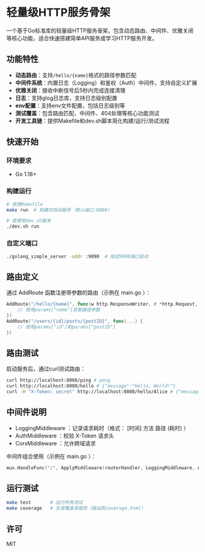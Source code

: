 # 轻量级HTTP服务骨架

一个基于Go标准库的轻量级HTTP服务骨架，包含动态路由、中间件、优雅关闭等核心功能，适合快速搭建简单API服务或学习HTTP服务开发。

## 功能特性
- **动态路由**：支持`/hello/{name}`格式的路径参数匹配
- **中间件系统**：内置日志（Logging）和鉴权（Auth）中间件，支持自定义扩展
- **优雅关闭**：接收中断信号后5秒内完成连接清理
- **日志**：支持glog日志库，支持日志级别配置
- **env配置**：支持env文件配置，包括日志级别等
- **测试覆盖**：包含路由匹配、中间件、404处理等核心功能测试
- **开发工具链**：提供Makefile和dev.sh脚本简化构建/运行/测试流程

## 快速开始

### 环境要求
- Go 1.18+

### 构建运行
```bash
# 使用Makefile
make run  # 构建并启动服务（默认端口:8080）

# 或使用dev.sh脚本
./dev.sh run
```

### 自定义端口
```bash
./golang_simple_server -addr :9090  # 指定9090端口启动
```

## 路由定义
通过 AddRoute 函数注册带参数的路由（示例在 main.go ）：

```go
AddRoute("/hello/{name}", func(w http.ResponseWriter, r *http.Request, params map[string]string) {
    // 使用params["name"]获取路径参数
})
AddRoute("/users/{id}/posts/{postID}", func(...) {
    // 使用params["id"]和params["postID"]
})
```

## 路由测试
启动服务后，通过curl测试路由：

```bash
curl http://localhost:8080/ping # pong
curl http://localhost:8080/hello # {"message":"Hello, World!"}
curl -H "X-Token: secret" http://localhost:8080/hello/Alice # {"message":"Hello, Alice!"}
```

## 中间件说明
- LoggingMiddleware ：记录请求耗时（格式： [时间] 方法 路径 (耗时) ）
- AuthMiddleware ：校验 X-Token 请求头
- CorsMiddleware ：允许跨域请求

中间件组合使用（示例在 main.go ）：
```go
mux.HandleFunc("/", ApplyMiddleware(routerHandler, LoggingMiddleware, AuthMiddleware))
```

## 运行测试
```bash
make test       # 运行所有测试
make coverage   # 生成覆盖率报告（输出到coverage.html）
```

## 许可
MIT